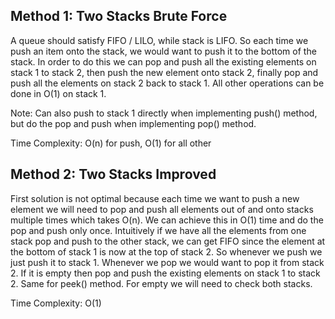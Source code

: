 ## Method 1: Two Stacks Brute Force

A queue should satisfy FIFO / LILO, while stack is LIFO. So each time we push an item onto the stack, we would want to push it to the bottom of the stack.
In order to do this we can pop and push all the existing elements on stack 1 to stack 2, then push the new element onto stack 2, finally pop and push all
the elements on stack 2 back to stack 1. All other operations can be done in O(1) on stack 1. 

Note: Can also push to stack 1 directly when implementing push() method, but do the pop and push when implementing pop() method.

Time Complexity: O(n) for push, O(1) for all other

## Method 2: Two Stacks Improved

First solution is not optimal because each time we want to push a new element we will need to pop and push all elements out of and onto stacks multiple 
times which takes O(n). We can achieve this in O(1) time and do the pop and push only once. Intuitively if we have all the elements from one stack pop 
and push to the other stack, we can get FIFO since the element at the bottom of stack 1 is now at the top of stack 2. So whenever we push we just push it 
to stack 1. Whenever we pop we would want to pop it from stack 2. If it is empty then pop and push the existing elements on stack 1 to stack 2. Same for 
peek() method. For empty we will need to check both stacks.

Time Complexity: O(1)
